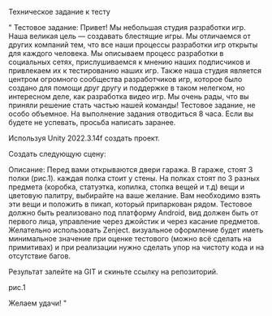 Техническое задание к тесту

"
Тестовое задание:
Привет!	Мы  небольшая студия разработки игр. Наша великая цель — создавать блестящие игры.
Мы отличаемся от других компаний тем, что все наши процессы разработки игр открыты для каждого человека. Мы описываем процесс разработки в социальных сетях, прислушиваемся к мнению наших подписчиков и привлекаем их к тестированию наших игр. 
Также наша студия является центром огромного сообщества разработчиков игр, которое было создано для помощи друг другу и поддержке в таком нелегком, но интересном деле, как разработка видео игр.
Мы очень рады, что вы приняли решение стать частью нашей команды!
Тестовое задание, не особо объемное. На выполнение задания отводиться 8 часа. Если вы будете не успевать, просьба написать заранее.

Используя Unity 2022.3.14f создать проект.

Создать следующую сцену:

Описание: Перед вами открываются двери гаража. В гараже, стоят 3 полки (рис.1). каждая полка стоит у стены. На полках стоят по 3 разных предмета (коробка, статуэтка, копилка, стопка вещей и т.д) вещи и цветовую палитру, выбирайте на ваше желание. Вам необходимо взять эти вещи и положить в пикап, который припаркован рядом.
Тестовое должно быть реализовано под платформу Android, вид должен быть от первого лица, управление через джойстик и через касание предметов. Желательно использовать Zenject. 
визуальное оформление будет иметь минимальное значение при оценке тестового (можно всё сделать на примитивах) и при реализации нужно сделать упор на чистоту кода и на отсутствие багов.

Результат залейте на GIT и скиньте ссылку на репозиторий.

рис.1

Желаем удачи!
"
